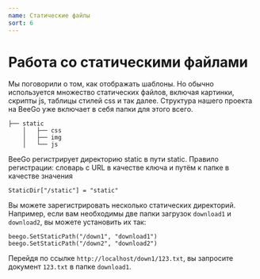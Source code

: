 ```yaml
---
name: Статические файлы
sort: 6
---
```


# Работа со статическими файлами

Мы поговорили о том, как отображать шаблоны. Но обычно используется множество статических файлов, включая картинки, скрипты js, таблицы стилей css и так далее. Структура нашего проекта на BeeGo уже включает в себя папки для этого всего.

```
├── static
	│   ├── css
	│   ├── img
	│   └── js
```

BeeGo регистрирует директорию static в пути static. Правило регистрации: словарь с URL в качестве ключа и путём к папке в качестве значения 

	StaticDir["/static"] = "static"
	
Вы можете зарегистрировать несколько статических директорий. Например, если вам необходимы две папки загрузок `download1` и `download2`, вы можете установить их так:

	beego.SetStaticPath("/down1", "download1")	
	beego.SetStaticPath("/down2", "download2")	
	
Перейдя по ссылке `http://localhost/down1/123.txt`, вы запросите документ `123.txt` в папке `download1`.
